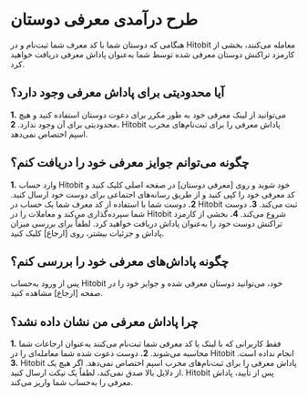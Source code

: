 # طرح درآمدی معرفی دوستان

هنگامی که دوستان شما با کد معرف شما ثبت‌نام و در Hitobit معامله می‌کنند، بخشی از کارمزد تراکنش دوستان معرفی شده توسط شما به‌عنوان پاداش معرفی دریافت خواهید کرد.

## آیا محدودیتی برای پاداش معرفی وجود دارد؟

**1.**	می‌توانید از لینک معرفی خود به طور مکرر برای دعوت دوستان استفاده کنید و هیچ محدودیتی برای آن وجود ندارد.
**2.**	Hitobit  پاداش معرفی را برای ثبت‌نام‌های مخرب اسپم اختصاص نمی‌دهد.

## چگونه می‌توانم جوایز معرفی خود را دریافت کنم؟

**1.** وارد حساب Hitobit خود شوید و روی [معرفی دوستان] در صفحه اصلی کلیک کنید و کد معرفی خود را کپی کنید و از طریق رسانه‌های اجتماعی برای دوست خود ارسال کنید.
**2.**	دوست شما با استفاده از کد معرف شما یک حساب در Hitobit ثبت می‌کند.
**3.**	دوست شما سپرده‌گذاری می‌کند و معاملات را در Hitobit  شروع می‌کند.
**4.**	بخشی از کارمزد تراکنش دوست خود را به‌عنوان پاداش دریافت خواهید کرد.
لطفاً برای بررسی میزان پاداش و جزئیات بیشتر، روی [ارجاع] کلیک کنید.

## چگونه پاداش‌های معرفی خود را بررسی کنم؟

پس از ورود به‌حساب Hitobit خود، می‌توانید دوستان معرفی شده و جوایز خود را در صفحه [ارجاع] مشاهده کنید.

## چرا پاداش معرفی من نشان داده نشد؟

**1.**	فقط کاربرانی که با لینک یا کد معرفی شما ثبت‌نام می‌کنند به‌عنوان ارجاعات شما محاسبه می‌شوند.
**2.**	دوست دعوت شده شما معامله‌ای را در Hitobit انجام نداده است.
**3.**	Hitobit پاداش معرفی را برای ثبت‌نام‌های مخرب اسپم اختصاص نمی‌دهد.
اگر هیچ یک از دلایل بالا صدق نمی‌کند، لطفاً یک تیکت ارسال کنید. Hitobit پس از تأیید، پاداش معرفی را به‌حساب شما واریز می‌کند.